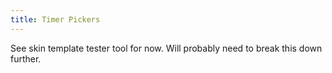 ```yaml
---
title: Timer Pickers
---
```


See skin template tester tool for now. Will probably need to break this down further.